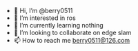 - 👋 Hi, I’m @berry0511
- 👀 I’m interested in ros
- 🌱 I’m currently learning nothing
- 💞️ I’m looking to collaborate on edge slam
- 📫 How to reach me berry0511@126.com

<!---
berry0511/berry0511 is a ✨ special ✨ repository because its `README.md` (this file) appears on your GitHub profile.
You can click the Preview link to take a look at your changes.
--->
